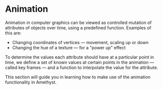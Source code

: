 # Animation

Animation in computer graphics can be viewed as controlled mutation of attributes of objects 
over time, using a predefined function. Examples of this are:

* Changing coordinates of vertices &mdash; movement, scaling up or down
* Changing the hue of a texture &mdash; for a "power up" effect

To determine the values each attribute should have at a particular point in time, we define 
a set of known values at certain points in the animation &mdash; called key frames &mdash; 
and a function to interpolate the value for the attribute.

This section will guide you in learning how to make use of the animation functionality in Amethyst.

